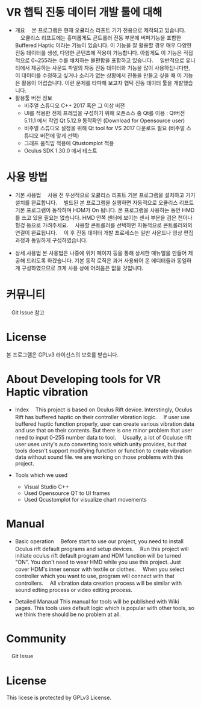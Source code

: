 # VR 햅틱 진동 데이터 개발 툴에 대해
* 개요
　본 프로그램은 현재 오큘리스 리프트 기기 전용으로 제작되고 있습니다.
　오큘리스 리프트에는 흥미롭게도 콘트롤러 진동 부분에 버퍼기능을 포함한 Buffered Haptic 이라는 기능이 있습니다. 이 기능을 잘 활용할 경우 매우 다양한 진동 데이터를 생성, 다양한 콘텐츠에 적용이 가능합니다. 아쉽게도 이 기능은 직접적으로 0~255라는 수를 배치하는 불편함을 포함하고 있습니다. 
　일반적으로 유니티에서 제공하는 사운드 파일의 자동 진동 데이터화 기능을 많이 사용하십니다만, 이 데이터를 수정하고 싶거나 소리가 없는 상황에서 진동을 만들고 싶을 때 이 기능은 활용이 어렵습니다. 이런 문제를 타파해 보고자 햅틱 진동 데이터 툴을 개발했습니다.
　
　
* 활용툴 버전 정보
    * 비주얼 스튜디오 C++ 2017 혹은 그 이상 버전     
    * UI를 적용한 전체 프레임을 구성하기 위해 오픈소스 중 Qt를 이용 
      : Qt버전 5.11.1 에서 작업 
        Qt 5.12.9 동작확인 (Download for Opensource user)
     * 비주얼 스튜디오 설정을 위해 Qt tool for VS 2017 다운로드 필요 (비주얼 스튜디오 버전에 맞게 선택)
     * 그래프 움직임 적용에 Qtustomplot 적용 
    * Oculus SDK 1.30.0 에서 테스트

# 사용 방법
* 기본 사용법
　사용 전 우선적으로 오큘리스 리프트 기본 프로그램을 설치하고 기기 설치를 완료합니다.
　빌드된 본 프로그램을 실행하면 자동적으로 오큘리스 리프트 기본 프로그램이 동작하며 HDM가 On 됩니다. 본 프로그램을 사용하는 동안 HMD를 쓰고 있을 필요는 없습니다. HMD 안쪽 센터에 보이는 센서 부분을 검은 천이나 헝겊 등으로 가려주세요.
　사용할 콘트롤러를 선택하면 자동적으로 콘트롤러와의 연결이 완료됩니다.
　이 후 진동 데이터 개발 프로세스는 일반 사운드나 영상 편집 과정과 동일하게 구성하였습니다.

* 상세 사용법
 본 사용법은 나중에 위키 페이지 등을 통해 상세한 매뉴얼을 만들어 제공해 드리도록 하겠습니다. 기본 동작 로직은 과거 사용되어 온 에디터들과 동일하게 구성하였으므로 크게 사용 상에 어려움은 없을 것입니다.

# 커뮤니티
　Git Issue 참고

# License
 본 프로그램은 GPLv3 라이선스의 보호를 받습니다. 
 
 
 
# About Developing tools for VR Haptic vibration
* Index
　This project is based on Oculus Rift device. Interstingly, Oculus Rift has buffered haptic on their controller vibration logic. 
　If user use buffered haptic function properly, user can create various vibration data and use that on their contents. But there is one minor problem that user need to input 0-255 number data to tool. 
　Usually, a lot of Oculuse rift user uses unity's auto converting tools which unity provides, but that tools doesn't support modifying function or function to create vibration data without sound file. we are working on those problems with this project. 


* Tools which we used
    * Visual Studio C++     
    * Used Opensource QT to UI frames    
     * Used Qcustomplot for visualize chart movements 

# Manual
* Basic operation
　Before start to use our project, you need to install Oculus rift default programs and setup devices. 
　Run this project will initiate oculus rift default program and HDM function will be turned "ON". You don't need to wear HMD while you use this project. Just cover HDM's inner sensor with textile or clothes. 
　When you select controller which you want to use, program will connect with that controllers.
　All vibration data creation process will be similar with sound edting process or video editing process. 

* Detailed Manaual 
This manual for tools will be published with Wiki pages. This tools uses default logic which is popular with other tools, so we think there should be no problem at all. 

# Community
　Git Issue

# License
 This licese is protected by GPLv3 License.

